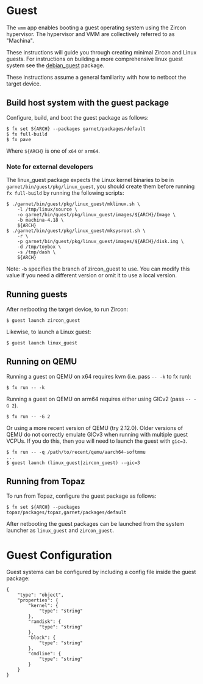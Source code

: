 # Guest
The `vmm` app enables booting a guest operating system using the Zircon
hypervisor. The hypervisor and VMM are collectively referred to as "Machina".

These instructions will guide you through creating minimal Zircon and Linux
guests. For instructions on building a more comprehensive linux guest system
see the [debian_guest](pkg/debian_guest/README.md) package.

These instructions assume a general familiarity with how to netboot the target
device.

## Build host system with the guest package
Configure, build, and boot the guest package as follows:
```
$ fx set S{ARCH} --packages garnet/packages/default
$ fx full-build
$ fx pave
```
Where `${ARCH}` is one of `x64` or `arm64`.

### Note for external developers
The linux_guest package expects the Linux kernel binaries to be in
`garnet/bin/guest/pkg/linux_guest`, you should create them before running
`fx full-build` by running the following scripts:
```
$ ./garnet/bin/guest/pkg/linux_guest/mklinux.sh \
    -l /tmp/linux/source \
    -o garnet/bin/guest/pkg/linux_guest/images/${ARCH}/Image \
    -b machina-4.18 \
    ${ARCH}
$ ./garnet/bin/guest/pkg/linux_guest/mksysroot.sh \
    -r \
    -p garnet/bin/guest/pkg/linux_guest/images/${ARCH}/disk.img \
    -d /tmp/toybox \
    -s /tmp/dash \
    S{ARCH}
```

Note: `-b` specifies the branch of zircon_guest to use. You can modify this
value if you need a different version or omit it to use a local version.

## Running guests
After netbooting the target device, to run Zircon:
```
$ guest launch zircon_guest
```

Likewise, to launch a Linux guest:
```
$ guest launch linux_guest
```

## Running on QEMU
Running a guest on QEMU on x64 requires kvm (i.e. pass `-- -k` to fx run):
```
$ fx run -- -k
```

Running a guest on QEMU on arm64 requires either using GICv2 (pass `-- -G 2`).
```
$ fx run -- -G 2
```

Or using a more recent version of QEMU (try 2.12.0). Older versions of QEMU do
not correctly emulate GICv3 when running with multiple guest VCPUs. If you do
this, then you will need to launch the guest with `gic=3`.
```
$ fx run -- -q /path/to/recent/qemu/aarch64-softmmu
...
$ guest launch (linux_guest|zircon_guest) --gic=3
```

## Running from Topaz
To run from Topaz, configure the guest package as follows:
```
$ fx set ${ARCH} --packages topaz/packages/topaz,garnet/packages/default
```

After netbooting the guest packages can be launched from the system launcher as
`linux_guest` and `zircon_guest`.

# Guest Configuration
Guest systems can be configured by including a config file inside the guest
package:
```
{
    "type": "object",
    "properties": {
        "kernel": {
            "type": "string"
        },
        "ramdisk": {
            "type": "string"
        },
        "block": {
            "type": "string"
        },
        "cmdline": {
            "type": "string"
        }
    }
}
```
